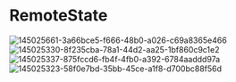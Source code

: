# RemoteState
![145025661-3a66bce5-f666-48b0-a026-c69a8365e466](https://user-images.githubusercontent.com/38399184/145089268-5f53f8a5-d137-49cb-b86f-8d596e71dead.png)
![145025330-8f235cba-78a1-44d2-aa25-1bf860c9c1e2](https://user-images.githubusercontent.com/38399184/145089531-5bea5078-9085-45d4-9c65-09aee2027df6.jpg)
![145025337-875fccd6-fb4f-4fb0-a392-6784aaddd97a](https://user-images.githubusercontent.com/38399184/145089537-0102c5ed-27d7-40bc-919f-1d141fdc946c.jpg)
![145025323-58f0e7bd-35bb-45ce-a1f8-d700bc88f56d](https://user-images.githubusercontent.com/38399184/145089544-5be69b7f-8020-414a-8416-a19944c09452.jpg)

